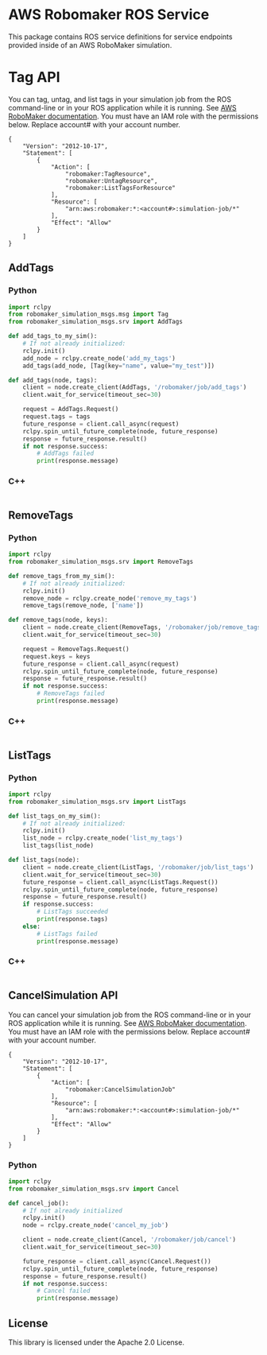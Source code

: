 # AWS Robomaker ROS Service

This package contains ROS service definitions for service endpoints provided
inside of an AWS RoboMaker simulation.

# Tag API

You can tag, untag, and list tags in your simulation job from the ROS command-line or in your ROS application while it is running. See [AWS RoboMaker documentation](https://docs.aws.amazon.com/robomaker/latest/dg/simulation-job-tags.html). You must have an IAM role with the permissions below. Replace account# with your account number.

```
{
    "Version": "2012-10-17",
    "Statement": [
        {
            "Action": [
                "robomaker:TagResource",
                "robomaker:UntagResource",
                "robomaker:ListTagsForResource"
            ],
            "Resource": [
                "arn:aws:robomaker:*:<account#>:simulation-job/*"
            ],
            "Effect": "Allow"
        }
    ]
}
```

## AddTags

### Python

```python
import rclpy
from robomaker_simulation_msgs.msg import Tag
from robomaker_simulation_msgs.srv import AddTags

def add_tags_to_my_sim():
    # If not already initialized:
    rclpy.init()
    add_node = rclpy.create_node('add_my_tags')
    add_tags(add_node, [Tag(key="name", value="my_test")])

def add_tags(node, tags):
    client = node.create_client(AddTags, '/robomaker/job/add_tags')
    client.wait_for_service(timeout_sec=30)

    request = AddTags.Request()
    request.tags = tags
    future_response = client.call_async(request)
    rclpy.spin_until_future_complete(node, future_response)
    response = future_response.result()
    if not response.success:
        # AddTags failed
        print(response.message)
```

### C++

```

```

## RemoveTags

### Python

```python
import rclpy
from robomaker_simulation_msgs.srv import RemoveTags

def remove_tags_from_my_sim():
    # If not already initialized:
    rclpy.init()
    remove_node = rclpy.create_node('remove_my_tags')
    remove_tags(remove_node, ['name'])

def remove_tags(node, keys):
    client = node.create_client(RemoveTags, '/robomaker/job/remove_tags')
    client.wait_for_service(timeout_sec=30)

    request = RemoveTags.Request()
    request.keys = keys
    future_response = client.call_async(request)
    rclpy.spin_until_future_complete(node, future_response)
    response = future_response.result()
    if not response.success:
        # RemoveTags failed
        print(response.message)

```

### C++

```

```

## ListTags

### Python

```python
import rclpy
from robomaker_simulation_msgs.srv import ListTags

def list_tags_on_my_sim():
    # If not already initialized:
    rclpy.init()
    list_node = rclpy.create_node('list_my_tags')
    list_tags(list_node)

def list_tags(node):
    client = node.create_client(ListTags, '/robomaker/job/list_tags')
    client.wait_for_service(timeout_sec=30)
    future_response = client.call_async(ListTags.Request())
    rclpy.spin_until_future_complete(node, future_response)
    response = future_response.result()
    if response.success:
        # ListTags succeeded
        print(response.tags)
    else:
        # ListTags failed
        print(response.message)
```

### C++

```

```

## CancelSimulation API

You can cancel your simulation job from the ROS command-line or in your ROS application while it is running. See [AWS RoboMaker documentation](https://docs.aws.amazon.com/robomaker/latest/dg/simulation-job-playback-rosbags.html#simulation-job-playback-rosbags-cancel). You must have an IAM role with the permissions below. Replace account# with your account number. 

```
{
    "Version": "2012-10-17",
    "Statement": [
        {
            "Action": [
                "robomaker:CancelSimulationJob"
            ],
            "Resource": [
                "arn:aws:robomaker:*:<account#>:simulation-job/*"
            ],
            "Effect": "Allow"
        }
    ]
}
```

### Python

```python
import rclpy
from robomaker_simulation_msgs.srv import Cancel

def cancel_job():
    # If not already initialized
    rclpy.init()
    node = rclpy.create_node('cancel_my_job')

    client = node.create_client(Cancel, '/robomaker/job/cancel')
    client.wait_for_service(timeout_sec=30)

    future_response = client.call_async(Cancel.Request())
    rclpy.spin_until_future_complete(node, future_response)
    response = future_response.result()
    if not response.success:
        # Cancel failed
        print(response.message)

```

## License

This library is licensed under the Apache 2.0 License. 

